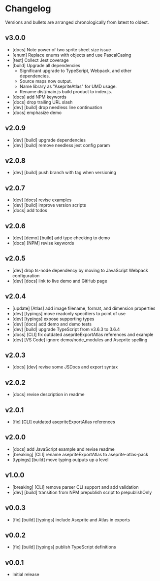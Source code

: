 # Changelog

Versions and bullets are arranged chronologically from latest to oldest.

## v3.0.0

- \[docs\] Note power of two sprite sheet size issue
- \[enum\] Replace enums with objects and use PascalCasing
- \[test\] Collect Jest coverage
- \[build\] Upgrade all dependencies
  - Significant upgrade to TypeScript, Webpack, and other dependencies.
  - Source maps now output.
  - Name library as "AsepriteAtlas" for UMD usage.
  - Rename dist/main.js build product to index.js.
- \[docs\] add NPM keywords
- \[docs\] drop trailing URL slash
- \[dev\] \[build\] drop needless line continuation
- \[docs\] emphasize demo

## v2.0.9

- \[dev\] \[build\] upgrade dependencies
- \[dev\] \[build\] remove needless jest config param

## v2.0.8

- \[dev\] \[build\] push branch with tag when versioning

## v2.0.7

- \[dev\] \[docs\] revise examples
- \[dev\] \[build\] improve version scripts
- \[docs\] add todos

## v2.0.6

- \[dev\] \[demo\] \[build\] add type checking to demo
- \[docs\] \[NPM\] revise keywords

## v2.0.5

- \[dev\] drop ts-node dependency by moving to JavaScript Webpack configuration
- \[dev\] \[docs\] link to live demo and GitHub page

## v2.0.4

- \[update\] \[Atlas\] add image filename, format, and dimension properties
- \[dev\] \[typings\] move readonly specifiers to point of use
- \[dev\] \[typings\] expose supporting types
- \[dev\] \[docs\] add demo and demo tests
- \[dev\] \[build\] upgrade TypeScript from v3.6.3 to 3.6.4
- \[docs\] \[CLI\] fix outdated asepriteExportAtlas references and example
- \[dev\] \[VS Code\] ignore demo/node_modules and Aseprite spelling

## v2.0.3

- \[docs\] \[dev\] revise some JSDocs and export syntax

## v2.0.2

- \[docs\] revise description in readme

## v2.0.1

- \[fix\] \[CLI\] outdated asepriteExportAtlas references

## v2.0.0

- \[docs\] add JavaScript example and revise readme
- \[breaking\] \[CLI\] rename asepriteExportAtlas to aseprite-atlas-pack
- \[typings\] \[build\] move typing outputs up a level

## v1.0.0

- \[breaking\] \[CLI\] remove parser CLI support and add validation
- \[dev\] \[build\] transition from NPM prepublish script to prepublishOnly

## v0.0.3

- \[fix\] \[build\] \[typings\] include Aseprite and Atlas in exports

## v0.0.2

- \[fix\] \[build\] \[typings\] publish TypeScript definitions

## v0.0.1

- Initial release

